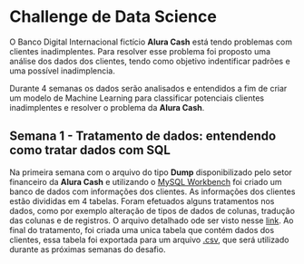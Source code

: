 # Challenge de Data Science

O Banco Digital Internacional fictício **Alura Cash** está tendo problemas com clientes inadimplentes. Para resolver esse problema foi proposto
uma análise dos dados dos clientes, tendo como objetivo indentificar padrões e uma possível inadimplencia.

Durante 4 semanas os dados serão analisados e entendidos a fim de criar um modelo de Machine Learning para classificar potenciais clientes inadimplentes
e resolver o problema da **Alura Cash**.

## Semana 1 - Tratamento de dados: entendendo como tratar dados com SQL

Na primeira semana com o arquivo do tipo **Dump** disponibilizado pelo setor financeiro da **Alura Cash** e utilizando o [MySQL Workbench](https://www.mysql.com/products/workbench/)
foi criado um banco de dados com informações dos clientes. As informações dos clientes estão divididas em 4 tabelas.
Foram efetuados alguns tratamentos nos dados, como por exemplo alteração de tipos de dados de colunas, tradução das colunas e de registros. 
O arquivo detalhado ode ser visto nesse [link](https://github.com/mavenceslau/Challenge-Data-Science-Alura-Cash/blob/master/src/features/tratamento_sql.sql).
Ao final do tratamento, foi criada uma unica tabela que contém dados dos clientes, essa tabela foi exportada para um arquivo [.csv](https://github.com/mavenceslau/Challenge-Data-Science-Alura-Cash/tree/master/data/interim),
que será utilizado durante as próximas semanas do desafio.
